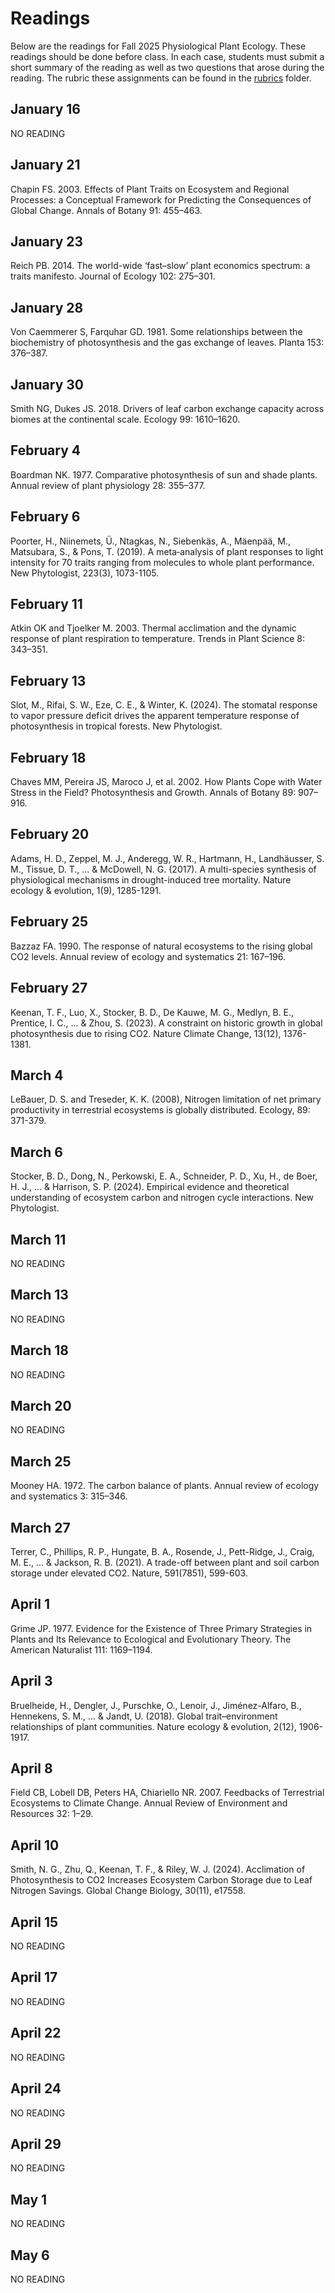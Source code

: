 # Readings
Below are the readings for Fall 2025 Physiological Plant Ecology.
These readings should be done before class. In each case, students must submit a short
summary of the reading as well as two questions that arose during the reading.
The rubric these assignments can be found in the [rubrics](../rubrics/feedback_rubric.md) folder.

## January 16
NO READING

## January 21
Chapin FS. 2003. Effects of Plant Traits on Ecosystem and Regional Processes: 
a Conceptual Framework for Predicting the Consequences of Global Change. 
Annals of Botany 91: 455–463.

## January 23
Reich PB. 2014. The world-wide ‘fast–slow’ plant economics spectrum: a traits manifesto. 
Journal of Ecology 102: 275–301.

## January 28
Von Caemmerer S, Farquhar GD. 1981. Some relationships between the biochemistry of 
photosynthesis and the gas exchange of leaves. Planta 153: 376–387.

## January 30
Smith NG, Dukes JS. 2018. Drivers of leaf carbon exchange capacity across biomes at 
the continental scale. Ecology 99: 1610–1620.

## February 4
Boardman NK. 1977. Comparative photosynthesis of sun and shade plants. 
Annual review of plant physiology 28: 355–377.

## February 6
Poorter, H., Niinemets, Ü., Ntagkas, N., Siebenkäs, A., Mäenpää, M., Matsubara, S., & Pons, T. (2019). 
A meta‐analysis of plant responses to light intensity for 70 traits ranging from molecules 
to whole plant performance. New Phytologist, 223(3), 1073-1105.

## February 11
Atkin OK and Tjoelker M. 2003. Thermal acclimation and the dynamic response of plant 
respiration to temperature. Trends in Plant Science 8: 343–351.

## February 13
Slot, M., Rifai, S. W., Eze, C. E., & Winter, K. (2024). The stomatal response to 
vapor pressure deficit drives the apparent temperature response of photosynthesis 
in tropical forests. New Phytologist.

## February 18
Chaves MM, Pereira JS, Maroco J, et al. 2002. How Plants Cope with Water Stress 
in the Field? Photosynthesis and Growth. Annals of Botany 89: 907–916.

## February 20
Adams, H. D., Zeppel, M. J., Anderegg, W. R., Hartmann, H., Landhäusser, S. M., 
Tissue, D. T., ... & McDowell, N. G. (2017). A multi-species synthesis of physiological 
mechanisms in drought-induced tree mortality. Nature ecology & evolution, 1(9), 1285-1291.

## February 25
Bazzaz FA. 1990. The response of natural ecosystems to the rising global CO2 levels. 
Annual review of ecology and systematics 21: 167–196.

## February 27
Keenan, T. F., Luo, X., Stocker, B. D., De Kauwe, M. G., Medlyn, B. E., Prentice, I. C., ... & Zhou, S. 
(2023). A constraint on historic growth in global photosynthesis due to rising CO2. 
Nature Climate Change, 13(12), 1376-1381.

## March 4
LeBauer, D. S. and Treseder, K. K. (2008), Nitrogen limitation of net primary productivity
in terrestrial ecosystems is globally distributed. Ecology, 89: 371-379.

## March 6
Stocker, B. D., Dong, N., Perkowski, E. A., Schneider, P. D., Xu, H., de Boer, H. J., ... & Harrison, S. P. 
(2024). Empirical evidence and theoretical understanding of ecosystem carbon and nitrogen 
cycle interactions. New Phytologist.

## March 11
NO READING

## March 13
NO READING

## March 18
NO READING

## March 20
NO READING

## March 25
Mooney HA. 1972. The carbon balance of plants. 
Annual review of ecology and systematics 3: 315–346.

## March 27
Terrer, C., Phillips, R. P., Hungate, B. A., Rosende, J., Pett-Ridge, J., Craig, M. E., ... & Jackson, R. B. (2021). 
A trade-off between plant and soil carbon storage under elevated CO2. Nature, 591(7851), 599-603.

## April 1
Grime JP. 1977. Evidence for the Existence of Three Primary Strategies in Plants and Its 
Relevance to Ecological and Evolutionary Theory. 
The American Naturalist 111: 1169–1194.

## April 3
Bruelheide, H., Dengler, J., Purschke, O., Lenoir, J., Jiménez-Alfaro, B., Hennekens, S. M., ... & Jandt, U. 
(2018). Global trait–environment relationships of plant communities. 
Nature ecology & evolution, 2(12), 1906-1917.

## April 8
Field CB, Lobell DB, Peters HA, Chiariello NR. 2007. Feedbacks of Terrestrial Ecosystems 
to Climate Change. Annual Review of Environment and Resources 32: 1–29.

## April 10
Smith, N. G., Zhu, Q., Keenan, T. F., & Riley, W. J. (2024). Acclimation of Photosynthesis 
to CO2 Increases Ecosystem Carbon Storage due to Leaf Nitrogen Savings. Global Change Biology, 30(11), e17558.

## April 15
NO READING

## April 17
NO READING

## April 22
NO READING

## April 24
NO READING

## April 29
NO READING

## May 1
NO READING

## May 6
NO READING